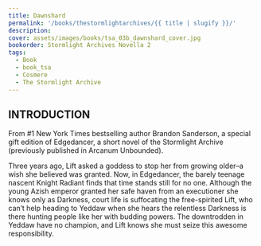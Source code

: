 ```yaml
---
title: Dawnshard
permalink: '/books/thestormlightarchives/{{ title | slugify }}/'
description:
cover: assets/images/books/tsa_03b_dawnshard_cover.jpg
bookorder: Stormlight Archives Novella 2
tags:
  - Book
  - book_tsa
  - Cosmere
  - The Stormlight Archive
---
```


## INTRODUCTION

From #1 New York Times bestselling author Brandon Sanderson, a special gift edition of Edgedancer, a short novel of the Stormlight Archive (previously published in Arcanum Unbounded).

Three years ago, Lift asked a goddess to stop her from growing older–a wish she believed was granted. Now, in Edgedancer, the barely teenage nascent Knight Radiant finds that time stands still for no one. Although the young Azish emperor granted her safe haven from an executioner she knows only as Darkness, court life is suffocating the free-spirited Lift, who can’t help heading to Yeddaw when she hears the relentless Darkness is there hunting people like her with budding powers. The downtrodden in Yeddaw have no champion, and Lift knows she must seize this awesome responsibility.
